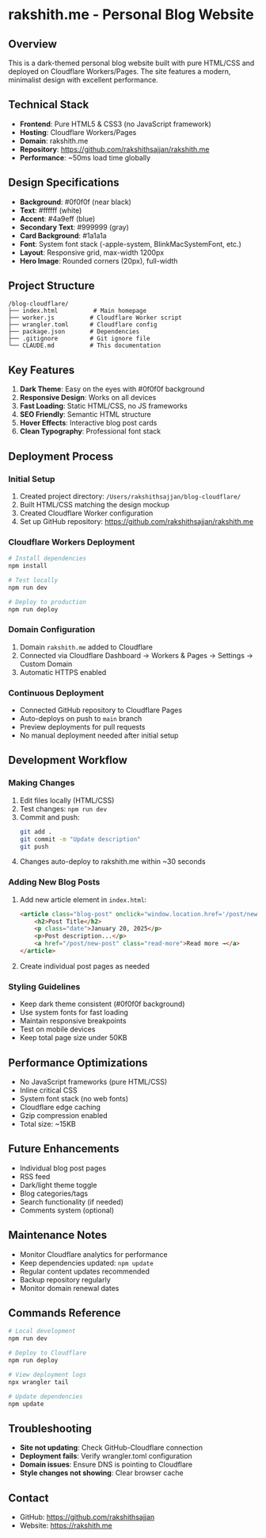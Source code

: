 # rakshith.me - Personal Blog Website

## Overview
This is a dark-themed personal blog website built with pure HTML/CSS and deployed on Cloudflare Workers/Pages. The site features a modern, minimalist design with excellent performance.

## Technical Stack
- **Frontend**: Pure HTML5 & CSS3 (no JavaScript framework)
- **Hosting**: Cloudflare Workers/Pages
- **Domain**: rakshith.me
- **Repository**: https://github.com/rakshithsajjan/rakshith.me
- **Performance**: ~50ms load time globally

## Design Specifications
- **Background**: #0f0f0f (near black)
- **Text**: #ffffff (white) 
- **Accent**: #4a9eff (blue)
- **Secondary Text**: #999999 (gray)
- **Card Background**: #1a1a1a
- **Font**: System font stack (-apple-system, BlinkMacSystemFont, etc.)
- **Layout**: Responsive grid, max-width 1200px
- **Hero Image**: Rounded corners (20px), full-width

## Project Structure
```
/blog-cloudflare/
├── index.html          # Main homepage
├── worker.js          # Cloudflare Worker script
├── wrangler.toml      # Cloudflare config
├── package.json       # Dependencies
├── .gitignore         # Git ignore file
└── CLAUDE.md          # This documentation
```

## Key Features
1. **Dark Theme**: Easy on the eyes with #0f0f0f background
2. **Responsive Design**: Works on all devices
3. **Fast Loading**: Static HTML/CSS, no JS frameworks
4. **SEO Friendly**: Semantic HTML structure
5. **Hover Effects**: Interactive blog post cards
6. **Clean Typography**: Professional font stack

## Deployment Process

### Initial Setup
1. Created project directory: `/Users/rakshithsajjan/blog-cloudflare/`
2. Built HTML/CSS matching the design mockup
3. Created Cloudflare Worker configuration
4. Set up GitHub repository: https://github.com/rakshithsajjan/rakshith.me

### Cloudflare Workers Deployment
```bash
# Install dependencies
npm install

# Test locally
npm run dev

# Deploy to production
npm run deploy
```

### Domain Configuration
1. Domain `rakshith.me` added to Cloudflare
2. Connected via Cloudflare Dashboard → Workers & Pages → Settings → Custom Domain
3. Automatic HTTPS enabled

### Continuous Deployment
- Connected GitHub repository to Cloudflare Pages
- Auto-deploys on push to `main` branch
- Preview deployments for pull requests
- No manual deployment needed after initial setup

## Development Workflow

### Making Changes
1. Edit files locally (HTML/CSS)
2. Test changes: `npm run dev` 
3. Commit and push:
   ```bash
   git add .
   git commit -m "Update description"
   git push
   ```
4. Changes auto-deploy to rakshith.me within ~30 seconds

### Adding New Blog Posts
1. Add new article element in `index.html`:
   ```html
   <article class="blog-post" onclick="window.location.href='/post/new-post'">
       <h2>Post Title</h2>
       <p class="date">January 20, 2025</p>
       <p>Post description...</p>
       <a href="/post/new-post" class="read-more">Read more →</a>
   </article>
   ```

2. Create individual post pages as needed

### Styling Guidelines
- Keep dark theme consistent (#0f0f0f background)
- Use system fonts for fast loading
- Maintain responsive breakpoints
- Test on mobile devices
- Keep total page size under 50KB

## Performance Optimizations
- No JavaScript frameworks (pure HTML/CSS)
- Inline critical CSS
- System font stack (no web fonts)
- Cloudflare edge caching
- Gzip compression enabled
- Total size: ~15KB

## Future Enhancements
- Individual blog post pages
- RSS feed
- Dark/light theme toggle
- Blog categories/tags
- Search functionality (if needed)
- Comments system (optional)

## Maintenance Notes
- Monitor Cloudflare analytics for performance
- Keep dependencies updated: `npm update`
- Regular content updates recommended
- Backup repository regularly
- Monitor domain renewal dates

## Commands Reference
```bash
# Local development
npm run dev

# Deploy to Cloudflare
npm run deploy  

# View deployment logs
npx wrangler tail

# Update dependencies
npm update
```

## Troubleshooting
- **Site not updating**: Check GitHub-Cloudflare connection
- **Deployment fails**: Verify wrangler.toml configuration
- **Domain issues**: Ensure DNS is pointing to Cloudflare
- **Style changes not showing**: Clear browser cache

## Contact
- GitHub: https://github.com/rakshithsajjan
- Website: https://rakshith.me